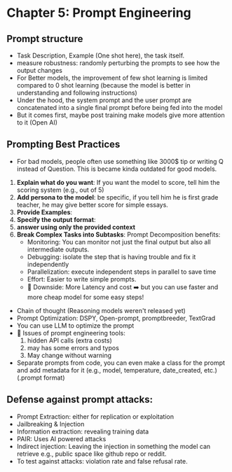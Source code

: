 # Chapter 5: Prompt Engineering
## Prompt structure
- Task Description, Example (One shot here), the task itself.
- measure robustness: randomly perturbing the prompts to see how the output changes
- For Better models, the improvement of few shot learning is limited compared to 0 shot learning (because the model is better in understanding and following instructions)
- Under the hood, the system prompt and the user prompt are concatenated into a single final prompt before being fed into the model
- But it comes first, maybe post training make models give more attention to it (Open AI)

## Prompting Best Practices
- For bad models, people often use something like 3000$ tip or writing Q instead of Question. This is became kinda outdated for good models.
1. **Explain what do you want**: If you want the model to score, tell him the scoring system (e.g., out of 5)
2. **Add persona to the model**: be specific, if you tell him he is first grade teacher, he may give better score for simple essays.
3. **Provide Examples**: 
4. **Specify the output format**: 
5. **answer using only the provided context**
6. **Break Complex Tasks into Subtasks**: Prompt Decomposition benefits:
    - Monitoring: You can monitor not just the final output but also all intermediate outputs.
    - Debugging: isolate the step that is having trouble and fix it independently
    - Parallelization: execute independent steps in parallel to save time
    - Effort: Easier to write simple prompts.
    - 🔴 Downside: More Latency and cost ➡️ but you can use faster and more cheap model for some easy steps!
- Chain of thought (Reasoning models weren't released yet)
- Prompt Optimization: DSPY, Open-prompt, promptbreeder, TextGrad
- You can use LLM to optimize the prompt
- 🔴 Issues of prompt engineering tools: 
    1. hidden API calls (extra costs)
    2. may has some errors and typos
    3. May change without warning
- Separate prompts from code, you can even make a class for the prompt and add metadata for it (e.g., model, temperature, date_created, etc.) (.prompt format)

## Defense against prompt attacks:
- Prompt Extraction: either for replication or exploitation
- Jailbreaking & Injection
- Information extraction: revealing training data
- PAIR: Uses AI powered attacks
- Indirect injection: Leaving the injection in something the model can retrieve e.g., public space like github repo or reddit.
- To test against attacks: violation rate and false refusal rate.